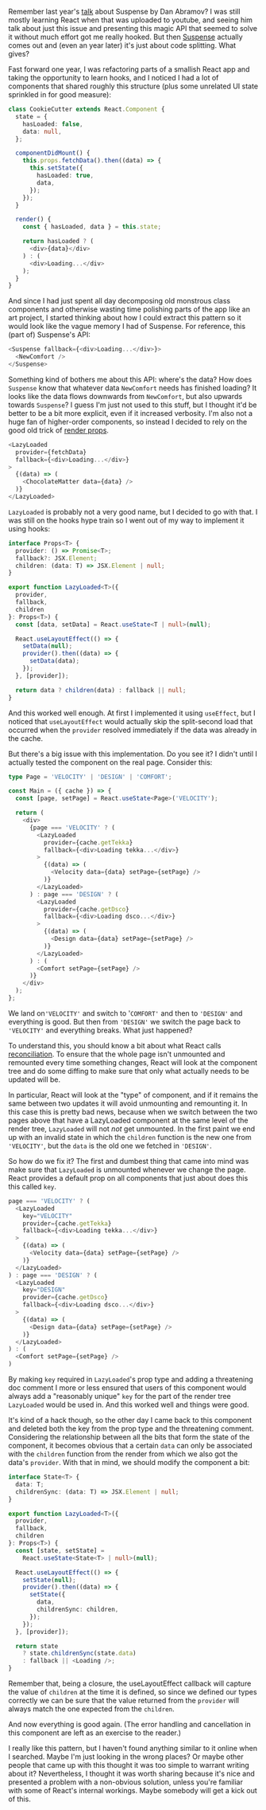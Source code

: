 Remember last year's [talk][suspense-talk] about Suspense by Dan Abramov?
I was still mostly learning React when that was uploaded to youtube, and
seeing him talk about just this issue and presenting this magic API that
seemed to solve it without much effort got me really hooked.
But then [Suspense][suspense-doc] actually comes out and (even an year
later) it's just about code splitting. What gives?

Fast forward one year, I was refactoring parts of a smallish React app and
taking the opportunity to learn hooks, and I noticed I had a lot of components
that shared roughly this structure (plus some unrelated UI state sprinkled in
for good measure):

```typescript
class CookieCutter extends React.Component {
  state = {
    hasLoaded: false,
    data: null,
  };

  componentDidMount() {
    this.props.fetchData().then((data) => {
      this.setState({
        hasLoaded: true,
        data,
      });
    });
  }

  render() {
    const { hasLoaded, data } = this.state;

    return hasLoaded ? (
      <div>{data}</div>
    ) : (
      <div>Loading...</div>
    );
  }
}
```

And since I had just spent all day decomposing old monstrous class components
and otherwise wasting time polishing parts of the app like an art project,
I started thinking about how I could extract this pattern so it would look like
the vague memory I had of Suspense. For reference, this (part of) Suspense's
API:

```typescript
<Suspense fallback={<div>Loading...</div>}>
  <NewComfort />
</Suspense>
```

Something kind of bothers me about this API: where's the data? How does
`Suspense` know that whatever data `NewComfort` needs has finished loading?
It looks like the data flows downwards from `NewComfort`, but also upwards
towards `Suspense`? I guess I'm just not used to this stuff, but I thought
it'd be better to be a bit more explicit, even if it increased verbosity.
I'm also not a huge fan of higher-order components, so instead I decided to
rely on the good old trick of [render props][render-props].

```typescript
<LazyLoaded
  provider={fetchData}
  fallback={<div>Loading...</div>}
>
  {(data) => (
    <ChocolateMatter data={data} />
  )}
</LazyLoaded>
```

`LazyLoaded` is probably not a very good name, but I decided to go with that.
I was still on the hooks hype train so I went out of my way to implement it
using hooks:

```typescript
interface Props<T> {
  provider: () => Promise<T>;
  fallback?: JSX.Element;
  children: (data: T) => JSX.Element | null;
}

export function LazyLoaded<T>({
  provider,
  fallback,
  children
}: Props<T>) {
  const [data, setData] = React.useState<T | null>(null);

  React.useLayoutEffect(() => {
    setData(null);
    provider().then((data) => {
      setData(data);
    });
  }, [provider]);

  return data ? children(data) : fallback || null;
}
```

And this worked well enough. At first I implemented it using `useEffect`, but I
noticed that `useLayoutEffect` would actually skip the split-second load that
occurred when the `provider` resolved immediately if the data was already in
the cache.

But there's a big issue with this implementation. Do you see it? I didn't until
I actually tested the component on the real page. Consider this:

```typescript
type Page = 'VELOCITY' | 'DESIGN' | 'COMFORT';

const Main = ({ cache }) => {
  const [page, setPage] = React.useState<Page>('VELOCITY');

  return (
    <div>
      {page === 'VELOCITY' ? (
        <LazyLoaded
          provider={cache.getTekka}
          fallback={<div>Loading tekka...</div>}
        >
          {(data) => (
            <Velocity data={data} setPage={setPage} />
          )}
        </LazyLoaded>
      ) : page === 'DESIGN' ? (
        <LazyLoaded
          provider={cache.getDsco}
          fallback={<div>Loading dsco...</div>}
        >
          {(data) => (
            <Design data={data} setPage={setPage} />
          )}
        </LazyLoaded>
      ) : (
        <Comfort setPage={setPage} />
      )}
    </div>
  );
};
```

We land on`'VELOCITY'` and switch to '`COMFORT'` and then to `'DESIGN'` and
everything is good. But then from `'DESIGN'` we switch the page back to
`'VELOCITY'` and everything breaks. What just happened?

To understand this, you should know a bit about what React calls
[reconciliation][reconciliation]. To ensure that the whole page isn't
unmounted and remounted every time something changes, React will look at the
component tree and do some diffing to make sure that only what actually needs
to be updated will be.

In particular, React will look at the "type" of component, and if it remains
the same between two updates it will avoid unmounting and remounting it. In
this case this is pretty bad news, because when we switch between the two
pages above that have a LazyLoaded component at the same level of the render
tree, `LazyLoaded` will not *not* get unmounted. In the first paint we end up
with an invalid state in which the `children` function is the new one from
`'VELOCITY'`, but the `data` is the old one we fetched in `'DESIGN'`.

So how do we fix it? The first and dumbest thing that came into mind was make
sure that `LazyLoaded` is unmounted whenever we change the page. React
provides a default prop on all components that just about does this this
called `key`.

```typescript
page === 'VELOCITY' ? (
  <LazyLoaded
    key="VELOCITY"
    provider={cache.getTekka}
    fallback={<div>Loading tekka...</div>}
  >
    {(data) => (
      <Velocity data={data} setPage={setPage} />
    )}
  </LazyLoaded>
) : page === 'DESIGN' ? (
  <LazyLoaded
    key="DESIGN"
    provider={cache.getDsco}
    fallback={<div>Loading dsco...</div>}
  >
    {(data) => (
      <Design data={data} setPage={setPage} />
    )}
  </LazyLoaded>
) : (
  <Comfort setPage={setPage} />
)
```

By making `key` required in `LazyLoaded`'s prop type and adding a threatening
doc comment I more or less ensured that users of this component would always
add a "reasonably unique" `key` for the part of the render tree `LazyLoaded`
would be used in. And this worked well and things were good.

It's kind of a hack though, so the other day I came back to this component and
deleted both the key from the prop type and the threatening comment.
Considering the relationship between all the bits that form the state of the
component, it becomes obvious that a certain `data` can only be associated
with the `children` function from the render from which we also got the data's
`provider`. With that in mind, we should modify the component a bit:

```typescript
interface State<T> {
  data: T;
  childrenSync: (data: T) => JSX.Element | null;
}

export function LazyLoaded<T>({
  provider,
  fallback,
  children
}: Props<T>) {
  const [state, setState] =
    React.useState<State<T> | null>(null);

  React.useLayoutEffect(() => {
    setState(null);
    provider().then((data) => {
      setState({
        data,
        childrenSync: children,
      });
    });
  }, [provider]);

  return state
    ? state.childrenSync(state.data)
    : fallback || <Loading />;
}
```

Remember that, being a closure, the useLayoutEffect callback will capture the
value of `children` at the time it is defined, so since we defined our types
correctly we can be sure that the value returned from the `provider` will
always match the one expected from the `children`.

And now everything is good again. (The error handling and cancellation in this
component are left as an exercise to the reader.)

I really like this pattern, but I haven't found anything similar to it online
when I searched. Maybe I'm just looking in the wrong places? Or maybe other
people that came up with this thought it was too simple to warrant writing
about it? Nevertheless, I thought it was worth sharing because it's nice and
presented a problem with a non-obvious solution, unless you're familiar with
some of React's internal workings. Maybe somebody will get a kick out of this.

[suspense-talk]: https://www.youtube.com/watch?v=6g3g0Q_XVb4
[suspense-doc]: https://reactjs.org/docs/code-splitting.html#suspense
[render-props]: https://reactjs.org/docs/render-props.html
[reconciliation]: https://reactjs.org/docs/reconciliation.html